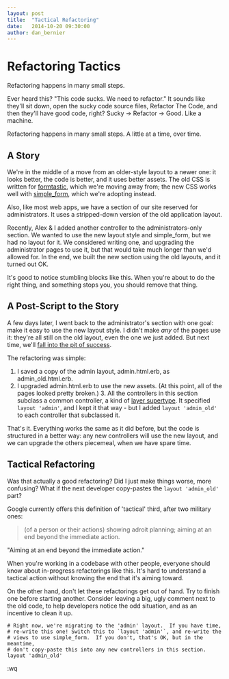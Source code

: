 ```yaml
---
layout: post
title:  "Tactical Refactoring"
date:   2014-10-20 09:30:00
author: dan_bernier
---
```


# Refactoring Tactics

Refactoring happens in many small steps.

Ever heard this? "This code sucks. We need to refactor." It sounds like they'll
sit down, open the sucky code source files, Refactor The Code, and then they'll
have good code, right? Sucky &rarr; Refactor &rarr; Good. Like a machine.

Refactoring happens in many small steps. A little at a time, over time.

## A Story

We're in the middle of a move from an older-style layout to a newer one: it
looks better, the code is better, and it uses better assets. The old CSS is
written for [formtastic](https://github.com/justinfrench/formtastic), which
we're moving away from; the new CSS works well with
[simple_form](https://github.com/plataformatec/simple_form), which we're
adopting instead.

Also, like most web apps, we have a section of our site reserved for
administrators.  It uses a stripped-down version of the old application layout.

Recently, Alex & I added another controller to the administrators-only section.
We wanted to use the new layout style and simple_form, but we had no layout for
it. We considered writing one, and upgrading the administrator pages to use it,
but that would take much longer than we'd allowed for. In the end, we built the
new section using the old layouts, and it turned out OK.

It's good to notice stumbling blocks like this. When you're about to do the
right thing, and something stops you, you should remove that thing.

## A Post-Script to the Story

A few days later, I went back to the administrator's section with one goal:
make it easy to use the new layout style. I didn't make _any_ of the pages use
it: they're all still on the old layout, even the one we just added. But next
time, we'll [fall into the pit of
success](http://blog.codinghorror.com/falling-into-the-pit-of-success/).

The refactoring was simple:

1. I saved a copy of the admin layout, admin.html.erb, as admin_old.html.erb.
2. I upgraded admin.html.erb to use the new assets. (At this point, all of the
pages looked pretty broken.) 3. All the controllers in this section subclass a
common controller, a kind of [layer
supertype](http://martinfowler.com/eaaCatalog/layerSupertype.html). It
specified `layout 'admin'`, and I kept it that way - but I added `layout
'admin_old'` to each controller that subclassed it.

That's it. Everything works the same as it did before, but the code is
structured in a better way: any new controllers will use the new layout, and we
can upgrade the others piecemeal, when we have spare time.

## Tactical Refactoring

Was that actually a good refactoring? Did I just make things worse, more
confusing?  What if the next developer copy-pastes the `layout 'admin_old'`
part?

Google currently offers this definition of 'tactical' third, after two military
ones:

> (of a person or their actions) showing adroit planning; aiming at an end
> beyond the immediate action.

"Aiming at an end beyond the immediate action." 

When you're working in a codebase with other people, everyone should know about
in-progress refactorings like this. It's hard to understand a tactical action
without knowing the end that it's aiming toward.

On the other hand, don't let these refactorings get out of hand. Try to finish
one before starting another. Consider leaving a big, ugly comment next to the
old code, to help developers notice the odd situation, and as an incentive to
clean it up.

    # Right now, we're migrating to the 'admin' layout.  If you have time,
    # re-write this one! Switch this to `layout 'admin'`, and re-write the
    # views to use simple_form.  If you don't, that's OK, but in the meantime,
    # don't copy-paste this into any new controllers in this section.
    layout 'admin_old'

:wq
